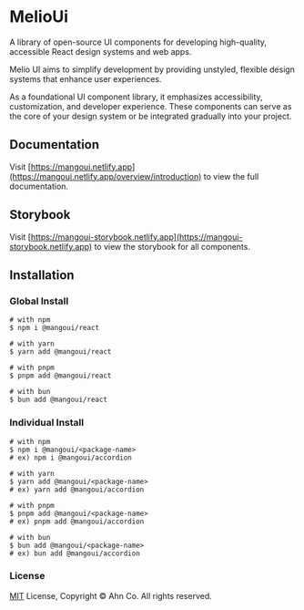 # MelioUi

A library of open-source UI components for developing high-quality, accessible React design systems and web apps.

Melio UI aims to simplify development by providing unstyled, flexible design systems that enhance user experiences.

As a foundational UI component library, it emphasizes accessibility, customization, and developer experience. These components can serve as the core of your design system or be integrated gradually into your project.

## Documentation

Visit [https://mangoui.netlify.app](https://mangoui.netlify.app/overview/introduction) to view the full documentation.

## Storybook

Visit [https://mangoui-storybook.netlify.app](https://mangoui-storybook.netlify.app) to view the storybook for all components.

## Installation

### Global Install

```shell
# with npm
$ npm i @mangoui/react

# with yarn
$ yarn add @mangoui/react

# with pnpm
$ pnpm add @mangoui/react

# with bun
$ bun add @mangoui/react
```

### Individual Install

```shell
# with npm
$ npm i @mangoui/<package-name>
# ex) npm i @mangoui/accordion

# with yarn
$ yarn add @mangoui/<package-name>
# ex) yarn add @mangoui/accordion

# with pnpm
$ pnpm add @mangoui/<package-name>
# ex) pnpm add @mangoui/accordion

# with bun
$ bun add @mangoui/<package-name>
# ex) bun add @mangoui/accordion
```

### License

[MIT](LICENSE) License, Copyright © Ahn Co. All rights reserved.
